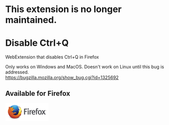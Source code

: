 # This extension is no longer maintained.

# Disable Ctrl+Q
WebExtension that disables Ctrl+Q in Firefox  
    
Only works on Windows and MacOS. Doesn't work on Linux until this bug is addressed.  
https://bugzilla.mozilla.org/show_bug.cgi?id=1325692  

## Available for Firefox

[![Mozilla Add-Ons](https://raw.githubusercontent.com/loganmarchione/disable-ctrl-q/master/icon_firefox_amo.png)](https://addons.mozilla.org/en-US/firefox/addon/disable-ctrl-q/)
